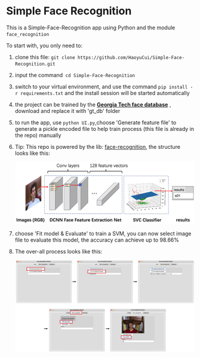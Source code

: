 # Simple Face Recognition

This is a Simple-Face-Recognition app using Python and the module `face_recognition`

To start with, you only need to:

1. clone this file: `git clone https://github.com/HaoyuCui/Simple-Face-Recognition.git`
2. input the command` cd Simple-Face-Recognition`
3. switch to your virtual environment, and use the command `pip install -r requirements.txt` and the install session will be started automatically
4. the project can be trained by the **[Georgia Tech face database](http://www.anefian.com/research/gt_db.zip)** , download and replace it with 'gt_db' folder
5. to run the app,  use `python UI.py`,choose 'Generate feature file' to generate a pickle encoded file to help train process (this file is already in the repo) manually
6. Tip: This repo is powered by the lib: [face-recognition](https://github.com/ageitgey/face_recognition), the structure looks like this:

    ![img_1](imgs/img_1.png)
7. choose 'Fit model & Evaluate' to train a SVM, you can now select image file to evaluate this model, the accuracy can achieve up to 98.66%
8. The over-all process looks like this:

   ![img_2](imgs/img_2.png)